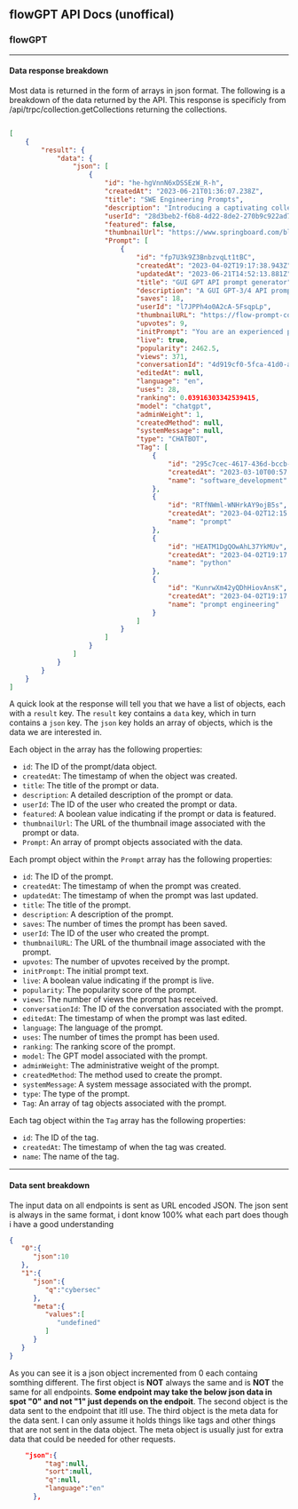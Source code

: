 ## flowGPT API Docs (unoffical) 


### flowGPT


---

#### Data response breakdown

Most data is returned in the form of arrays in json format. The following is a breakdown of the data returned by the API.
This response is specificly from /api/trpc/collection.getCollections returning the collections.
```json

[
	{
		"result": {
			"data": {
				"json": [
					{
						"id": "he-hgVnnN6xDSSEzW_R-h",
						"createdAt": "2023-06-21T01:36:07.238Z",
						"title": "SWE Engineering Prompts",
						"description": "Introducing a captivating collection of Swe Prompts! This meticulously curated assortment is a treasure trove for all writers seeking inspiration. Spanning various genres and themes, these prompts are designed to spark your creative genius and set your imagination ablaze. With 100 thought-provoking and evocative prompts, each crafted with utmost care, this collection offers a diverse range of storytelling possibilities. From thrilling adventures to heartfelt dramas, from mysterious puzzles to romantic escapades, Swe Prompts has it all. Unleash your inner storyteller and embark on a journey of endless possibilities with this exceptional compilation, a must-have companion for every aspiring wordsmith.",
						"userId": "28d3beb2-f6b8-4d22-8de2-270b9c922ad7",
						"featured": false,
						"thumbnailUrl": "https://www.springboard.com/blog/wp-content/uploads/2020/02/Screen-Shot-2020-09-25-at-9.50.34-AM.png",
						"Prompt": [
							{
								"id": "fp7U3k9Z3BnbzvqLt1tBC",
								"createdAt": "2023-04-02T19:17:38.943Z",
								"updatedAt": "2023-06-21T14:52:13.881Z",
								"title": "GUI GPT API prompt generator",
								"description": "A GUI GPT-3/4 API prompt generator written in Python. Can be used to create for prompt engineering to create more advanced prompts in a visual way and fetch results directly in the interface.",
								"saves": 18,
								"userId": "l7JPPh4o0A2cA-5FsqpLp",
								"thumbnailURL": "https://flow-prompt-covers.s3.us-west-1.amazonaws.com/icon/realistic/real_9.png",
								"upvotes": 9,
								"initPrompt": "You are an experienced python developer. Your task is to develop a visual (GUI) desktop prompt editor with the following features:\n\nSelection of a role for ChatGPT to use from a list of most popular roles (e.g. Lawyer, Software Developer, Marketing Specialist, etc.).\n\nA slider to regulate Top P of the model\n\nA slider to regulate Temperature of the model\n\nA checkbox to include markdown (results in prompt addendum that requests to include headings, formatting, etc.)\n\nA checkbox to include questions from the model (results in prompt addendum that requests to include the text \"If you have any clarifying questions about the task, ask now before answering\")\n\nA text field to input the base prompt\n\nA button to generate the resulting prompt\n\nA text field that is editable and displays the resulting prompt (separate from the chat)\n\nA widget to select a GPT model from a list of all available models\n\nA button to call the selected GPT API to fetch the answer to the prompt from field 8.\n\nA chat log to display the result of queries, with new queries getting added to the bottom like in ChatGPT.\n\n\nThe Right panel containing the chat should take 80% width and the left panel with the prompts and buttons should be 20% width.\n\nThe chat should support text with markup.\n\nDevelop python code for the requested program.",
								"live": true,
								"popularity": 2462.5,
								"views": 371,
								"conversationId": "4d919cf0-5fca-41d0-adef-7c959b09e71b",
								"editedAt": null,
								"language": "en",
								"uses": 28,
								"ranking": 0.03916303342539415,
								"model": "chatgpt",
								"adminWeight": 1,
								"createdMethod": null,
								"systemMessage": null,
								"type": "CHATBOT",
								"Tag": [
									{
										"id": "295c7cec-4617-436d-bccb-41b642b88845",
										"createdAt": "2023-03-10T00:57:03.800Z",
										"name": "software_development"
									},
									{
										"id": "RTfNWml-WNHrkAY9ojB5s",
										"createdAt": "2023-04-02T12:15:51.283Z",
										"name": "prompt"
									},
									{
										"id": "HEATM1DgQOwAhL37YkMUv",
										"createdAt": "2023-04-02T19:17:38.563Z",
										"name": "python"
									},
									{
										"id": "KunrwXm42yQDhHiovAnsK",
										"createdAt": "2023-04-02T19:17:38.563Z",
										"name": "prompt engineering"
									}
								]
							}
						]
					}
				]
			}
		}
	}
]

```

A quick look at the response will tell you that we have a list of objects, each with a `result` key. The `result` key contains a `data` key, which in turn contains a `json` key. The `json` key holds an array of objects, which is the data we are interested in.

Each object in the array has the following properties:

- `id`: The ID of the prompt/data object.
- `createdAt`: The timestamp of when the object was created.
- `title`: The title of the prompt or data.
- `description`: A detailed description of the prompt or data.
- `userId`: The ID of the user who created the prompt or data.
- `featured`: A boolean value indicating if the prompt or data is featured.
- `thumbnailUrl`: The URL of the thumbnail image associated with the prompt or data.
- `Prompt`: An array of prompt objects associated with the data.

Each prompt object within the `Prompt` array has the following properties:

- `id`: The ID of the prompt.
- `createdAt`: The timestamp of when the prompt was created.
- `updatedAt`: The timestamp of when the prompt was last updated.
- `title`: The title of the prompt.
- `description`: A description of the prompt.
- `saves`: The number of times the prompt has been saved.
- `userId`: The ID of the user who created the prompt.
- `thumbnailURL`: The URL of the thumbnail image associated with the prompt.
- `upvotes`: The number of upvotes received by the prompt.
- `initPrompt`: The initial prompt text.
- `live`: A boolean value indicating if the prompt is live.
- `popularity`: The popularity score of the prompt.
- `views`: The number of views the prompt has received.
- `conversationId`: The ID of the conversation associated with the prompt.
- `editedAt`: The timestamp of when the prompt was last edited.
- `language`: The language of the prompt.
- `uses`: The number of times the prompt has been used.
- `ranking`: The ranking score of the prompt.
- `model`: The GPT model associated with the prompt.
- `adminWeight`: The administrative weight of the prompt.
- `createdMethod`: The method used to create the prompt.
- `systemMessage`: A system message associated with the prompt.
- `type`: The type of the prompt.
- `Tag`: An array of tag objects associated with the prompt.

Each tag object within the `Tag` array has the following properties:

- `id`: The ID of the tag.
- `createdAt`: The timestamp of when the tag was created.
- `name`: The name of the tag.

---



#### Data sent breakdown


The input data on all endpoints is sent as URL encoded JSON. The json sent is always in the same format, i dont know 100% what each
part does though i have a good understanding

```json
{
   "0":{
      "json":10
   },
   "1":{
      "json":{
         "q":"cybersec"
      },
      "meta":{
         "values":[
            "undefined"
         ]
      }
   }
}

```

As you can see it is a json object incremented from 0 each containg somthing different. The first object is **NOT** always the same and is **NOT** the
same for all endpoints. **Some endpoint may take the below json data in spot "0" and not "1" just depends on the endpoit**. The second object is the data 
sent to the endpoint that itll use. The third object is the meta data for the data sent. I can only assume it holds things like tags and other things
that are not sent in the data object. The meta object is usually just for extra data that could be needed for other requests.


```json
    "json":{
         "tag":null,
         "sort":null,
         "q":null,
         "language":"en"
      },

```





